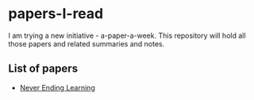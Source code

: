 # papers-I-read

I am trying a new initiative - a-paper-a-week. This repository will hold all those papers and related summaries and notes.

## List of papers

* [Never Ending Learning](https://medium.com/@shagun/never-ending-learning-e7b78006e713)
